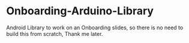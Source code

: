 # Onboarding-Arduino-Library
Android Library to work on an Onboarding slides, so there is no need to build this from scratch, Thank me later.

